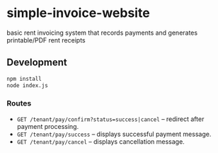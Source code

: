 # simple-invoice-website
basic rent invoicing system that records payments and generates printable/PDF rent receipts

## Development

```bash
npm install
node index.js
```

### Routes

* `GET /tenant/pay/confirm?status=success|cancel` – redirect after payment processing.
* `GET /tenant/pay/success` – displays successful payment message.
* `GET /tenant/pay/cancel` – displays cancellation message.

